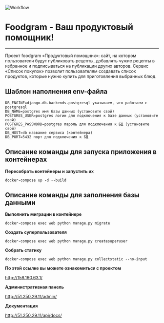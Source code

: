 ![Workflow](https://github.com/uzhn/foodgram-project-react/actions/workflows/foodgram_workflow.yml/badge.svg)
# Foodgram - Ваш продуктовый помощник!
---
Проект foodgram «Продуктовый помощник»: сайт, на котором пользователи будут публиковать рецепты, добавлять чужие рецепты в избранное и подписываться на публикации других авторов. Сервис «Список покупок» позволит пользователям создавать список продуктов, которые нужно купить для приготовления выбранных блюд.

## Шаблон наполнения env-файла
```
DB_ENGINE=django.db.backends.postgresql указываем, что работаем с postgresql
DB_NAME=postgres имя базы данных (установите свой)
POSTGRES_USER=postgres логин для подключения к базе данных (установите свой)
POSTGRES_PASSWORD=postgres пароль для подключения к БД (установите свой)
DB_HOST=db название сервиса (контейнера)
DB_PORT=5432 порт для подключения к БД
```

## Описание команды для запуска приложения в контейнерах

__Пересобрать контейнеры и запустить их__

```
docker-compose up -d --build
```

## Описание команды для заполнения базы данными

__Выполнить миграции в контейнере__

```
docker-compose exec web python manage.py migrate
```

__Создать суперпользователя__

```
docker-compose exec web python manage.py createsuperuser
```

__Собрать статику__

```
docker-compose exec web python manage.py collectstatic --no-input 
```

__По этой ссылке вы можете ознакомиться с проектом__


http://158.160.63.1/


__Административная панель__


http://51.250.29.11/admin/


__Документация__

http://51.250.29.11/api/docs/